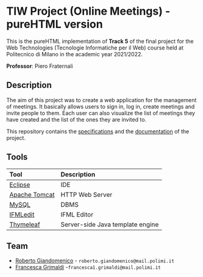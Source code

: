 # TIW Project (Online Meetings) - pureHTML version
This is the pureHTML implementation of **Track 5** of the final project for the Web Technologies (Tecnologie Informatiche per il Web) course held at Politecnico di Milano in the academic year 2021/2022.

**Professor**: Piero Fraternali

## Description
The aim of this project was to create a web application for the management of meetings. It basically allows users to sign in, log in, create meetings and invite people to them. Each user can also visualize the list of meetings they have created and the list of the ones they are invited to.

This repository contains the [specifications](https://github.com/FrancescaGrimaldi/TIWProjectRIA-2022/blob/main/TIWProjectRIA-2022/documentation/requirements.pdf) and the [documentation](https://github.com/FrancescaGrimaldi/TIWProjectRIA-2022/blob/main/TIWProjectRIA-2022/documentation/documentation.pdf) of the project.

## Tools
| Tool                                                     | Description                      |
|:---------------------------------------------------------|:---------------------------------|
| [Eclipse](https://www.eclipse.org/)                      | IDE                              |
| [Apache Tomcat](https://tomcat.apache.org/)              | HTTP Web Server                  |
| [MySQL](https://www.mysql.com/)                          | DBMS                             |
| [IFMLedit](https://editor.ifmledit.org/)                 | IFML Editor                      |
| [Thymeleaf](https://www.thymeleaf.org/)                  | Server-side Java template engine |

## Team
- [Roberto Giandomenico](https://github.com/robertogiandomenico) - `roberto.giandomenico@mail.polimi.it`
- [Francesca Grimaldi](https://github.com/FrancescaGrimaldi) -`francesca1.grimaldi@mail.polimi.it`
